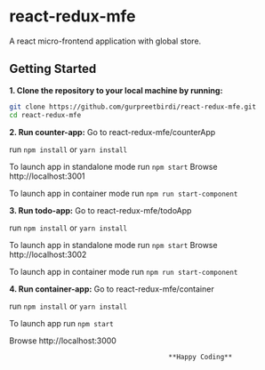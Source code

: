 # react-redux-mfe

A react micro-frontend application with global store.

## Getting Started

**1. Clone the repository to your local machine by running:**

```bash
git clone https://github.com/gurpreetbirdi/react-redux-mfe.git
cd react-redux-mfe
```

**2. Run counter-app:**
Go to react-redux-mfe/counterApp

run `npm install` or `yarn install`

To launch app in standalone mode
run `npm start`
Browse http://localhost:3001

To launch app in container mode
run `npm run start-component`

**3. Run todo-app:**
Go to react-redux-mfe/todoApp

run `npm install` or `yarn install`

To launch app in standalone mode
run `npm start`
Browse http://localhost:3002

To launch app in container mode
run `npm run start-component`

**4. Run container-app:**
Go to react-redux-mfe/container

run `npm install` or `yarn install`

To launch app
run `npm start`

Browse http://localhost:3000

                                            **Happy Coding**
